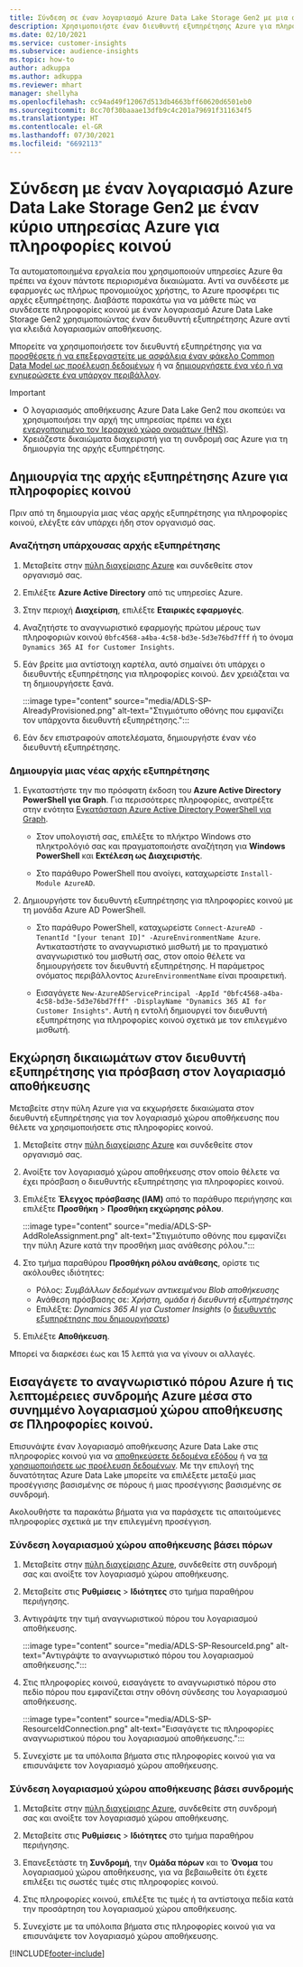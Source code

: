 ```yaml
---
title: Σύνδεση σε έναν λογαριασμό Azure Data Lake Storage Gen2 με μια αρχή εξυπηρέτησης
description: Χρησιμοποιήστε έναν διευθυντή εξυπηρέτησης Azure για πληροφορίες κοινού για να συνδεθείτε με τη δική σας λίμνη δεδομένων όταν την επισυνάπτετε σε πληροφορίες κοινού.
ms.date: 02/10/2021
ms.service: customer-insights
ms.subservice: audience-insights
ms.topic: how-to
author: adkuppa
ms.author: adkuppa
ms.reviewer: mhart
manager: shellyha
ms.openlocfilehash: cc94ad49f12067d513db4663bff60620d6501eb0
ms.sourcegitcommit: 8cc70f30baaae13dfb9c4c201a79691f311634f5
ms.translationtype: HT
ms.contentlocale: el-GR
ms.lasthandoff: 07/30/2021
ms.locfileid: "6692113"
---
```

# <a name="connect-to-an-azure-data-lake-storage-gen2-account-with-an-azure-service-principal-for-audience-insights"></a>Σύνδεση με έναν λογαριασμό Azure Data Lake Storage Gen2 με έναν κύριο υπηρεσίας Azure για πληροφορίες κοινού

Τα αυτοματοποιημένα εργαλεία που χρησιμοποιούν υπηρεσίες Azure θα πρέπει να έχουν πάντοτε περιορισμένα δικαιώματα. Αντί να συνδέεστε με εφαρμογές ως πλήρως προνομιούχος χρήστης, το Azure προσφέρει τις αρχές εξυπηρέτησης. Διαβάστε παρακάτω για να μάθετε πώς να συνδέσετε πληροφορίες κοινού με έναν λογαριασμό Azure Data Lake Storage Gen2 χρησιμοποιώντας έναν διευθυντή εξυπηρέτησης Azure αντί για κλειδιά λογαριασμών αποθήκευσης. 

Μπορείτε να χρησιμοποιήσετε τον διευθυντή εξυπηρέτησης για να [προσθέσετε ή να επεξεργαστείτε με ασφάλεια έναν φάκελο Common Data Model ως προέλευση δεδομένων](connect-common-data-model.md) ή να [δημιουργήσετε ένα νέο ή να ενημερώσετε ένα υπάρχον περιβάλλον](get-started-paid.md).

> [!IMPORTANT]
> - Ο λογαριασμός αποθήκευσης Azure Data Lake Gen2 που σκοπεύει να χρησιμοποιήσει την αρχή της υπηρεσίας πρέπει να έχει [ενεργοποιημένο τον Ιεραρχικό χώρο ονομάτων (HNS)](/azure/storage/blobs/data-lake-storage-namespace).
> - Χρειάζεστε δικαιώματα διαχειριστή για τη συνδρομή σας Azure για τη δημιουργία της αρχής εξυπηρέτησης.

## <a name="create-azure-service-principal-for-audience-insights"></a>Δημιουργία της αρχής εξυπηρέτησης Azure για πληροφορίες κοινού

Πριν από τη δημιουργία μιας νέας αρχής εξυπηρέτησης για πληροφορίες κοινού, ελέγξτε εάν υπάρχει ήδη στον οργανισμό σας.

### <a name="look-for-an-existing-service-principal"></a>Αναζήτηση υπάρχουσας αρχής εξυπηρέτησης

1. Μεταβείτε στην [πύλη διαχείρισης Azure](https://portal.azure.com) και συνδεθείτε στον οργανισμό σας.

2. Επιλέξτε **Azure Active Directory** από τις υπηρεσίες Azure.

3. Στην περιοχή **Διαχείριση**, επιλέξτε **Εταιρικές εφαρμογές**.

4. Αναζητήστε το αναγνωριστικό εφαρμογής πρώτου μέρους των πληροφοριών κοινού `0bfc4568-a4ba-4c58-bd3e-5d3e76bd7fff` ή το όνομα `Dynamics 365 AI for Customer Insights`.

5. Εάν βρείτε μια αντίστοιχη καρτέλα, αυτό σημαίνει ότι υπάρχει ο διευθυντής εξυπηρέτησης για πληροφορίες κοινού. Δεν χρειάζεται να τη δημιουργήσετε ξανά.
   
   :::image type="content" source="media/ADLS-SP-AlreadyProvisioned.png" alt-text="Στιγμιότυπο οθόνης που εμφανίζει τον υπάρχοντα διευθυντή εξυπηρέτησης.":::
   
6. Εάν δεν επιστραφούν αποτελέσματα, δημιουργήστε έναν νέο διευθυντή εξυπηρέτησης.

### <a name="create-a-new-service-principal"></a>Δημιουργία μιας νέας αρχής εξυπηρέτησης

1. Εγκαταστήστε την πιο πρόσφατη έκδοση του **Azure Active Directory PowerShell για Graph**. Για περισσότερες πληροφορίες, ανατρέξτε στην ενότητα [Εγκατάσταση Azure Active Directory PowerShell για Graph](/powershell/azure/active-directory/install-adv2).
   - Στον υπολογιστή σας, επιλέξτε το πλήκτρο Windows στο πληκτρολόγιό σας και πραγματοποιήστε αναζήτηση για **Windows PowerShell** και **Εκτέλεση ως Διαχειριστής**.
   
   - Στο παράθυρο PowerShell που ανοίγει, καταχωρείστε `Install-Module AzureAD`.

2. Δημιουργήστε τον διευθυντή εξυπηρέτησης για πληροφορίες κοινού με τη μονάδα Azure AD PowerShell.
   - Στο παράθυρο PowerShell, καταχωρείστε `Connect-AzureAD -TenantId "[your tenant ID]" -AzureEnvironmentName Azure`. Αντικαταστήστε το αναγνωριστικό μισθωτή με το πραγματικό αναγνωριστικό του μισθωτή σας, στον οποίο θέλετε να δημιουργήσετε τον διευθυντή εξυπηρέτησης. Η παράμετρος ονόματος περιβάλλοντος `AzureEnvironmentName` είναι προαιρετική.
  
   - Εισαγάγετε `New-AzureADServicePrincipal -AppId "0bfc4568-a4ba-4c58-bd3e-5d3e76bd7fff" -DisplayName "Dynamics 365 AI for Customer Insights"`. Αυτή η εντολή δημιουργεί τον διευθυντή εξυπηρέτησης για πληροφορίες κοινού σχετικά με τον επιλεγμένο μισθωτή.  

## <a name="grant-permissions-to-the-service-principal-to-access-the-storage-account"></a>Εκχώρηση δικαιωμάτων στον διευθυντή εξυπηρέτησης για πρόσβαση στον λογαριασμό αποθήκευσης

Μεταβείτε στην πύλη Azure για να εκχωρήσετε δικαιώματα στον διευθυντή εξυπηρέτησης για τον λογαριασμό χώρου αποθήκευσης που θέλετε να χρησιμοποιήσετε στις πληροφορίες κοινού.

1. Μεταβείτε στην [πύλη διαχείρισης Azure](https://portal.azure.com) και συνδεθείτε στον οργανισμό σας.

1. Ανοίξτε τον λογαριασμό χώρου αποθήκευσης στον οποίο θέλετε να έχει πρόσβαση ο διευθυντής εξυπηρέτησης για πληροφορίες κοινού.

1. Επιλέξτε **Έλεγχος πρόσβασης (IAM)** από το παράθυρο περιήγησης και επιλέξτε **Προσθήκη** > **Προσθήκη εκχώρησης ρόλου**.
   
   :::image type="content" source="media/ADLS-SP-AddRoleAssignment.png" alt-text="Στιγμιότυπο οθόνης που εμφανίζει την πύλη Azure κατά την προσθήκη μιας ανάθεσης ρόλου.":::
   
1. Στο τμήμα παραθύρου **Προσθήκη ρόλου ανάθεσης**, ορίστε τις ακόλουθες ιδιότητες:
   - Ρόλος: *Συμβάλλων δεδομένων αντικειμένου Blob αποθήκευσης*
   - Ανάθεση πρόσβασης σε: *Χρήστη, ομάδα ή διευθυντή εξυπηρέτησης*
   - Επιλέξτε: *Dynamics 365 AI για Customer Insights* (ο [διευθυντής εξυπηρέτησης που δημιουργήσατε](#create-a-new-service-principal))

1.  Επιλέξτε **Αποθήκευση**.

Μπορεί να διαρκέσει έως και 15 λεπτά για να γίνουν οι αλλαγές.

## <a name="enter-the-azure-resource-id-or-the-azure-subscription-details-in-the-storage-account-attachment-to-audience-insights"></a>Εισαγάγετε το αναγνωριστικό πόρου Azure ή τις λεπτομέρειες συνδρομής Azure μέσα στο συνημμένο λογαριασμού χώρου αποθήκευσης σε Πληροφορίες κοινού.

Επισυνάψτε έναν λογαριασμό αποθήκευσης Azure Data Lake στις πληροφορίες κοινού για να [αποθηκεύσετε δεδομένα εξόδου](manage-environments.md) ή να [τα χρησιμοποιήσετε ως προέλευση δεδομένων](connect-dataverse-managed-lake.md). Με την επιλογή της δυνατότητας Azure Data Lake μπορείτε να επιλέξετε μεταξύ μιας προσέγγισης βασισμένης σε πόρους ή μιας προσέγγισης βασισμένης σε συνδρομή.

Ακολουθήστε τα παρακάτω βήματα για να παράσχετε τις απαιτούμενες πληροφορίες σχετικά με την επιλεγμένη προσέγγιση.

### <a name="resource-based-storage-account-connection"></a>Σύνδεση λογαριασμού χώρου αποθήκευσης βάσει πόρων

1. Μεταβείτε στην [πύλη διαχείρισης Azure](https://portal.azure.com), συνδεθείτε στη συνδρομή σας και ανοίξτε τον λογαριασμό χώρου αποθήκευσης.

1. Μεταβείτε στις **Ρυθμίσεις** > **Ιδιότητες** στο τμήμα παραθήρου περιήγησης.

1. Αντιγράψτε την τιμή αναγνωριστικού πόρου του λογαριασμού αποθήκευσης.

   :::image type="content" source="media/ADLS-SP-ResourceId.png" alt-text="Αντιγράψτε το αναγνωριστικό πόρου του λογαριασμού αποθήκευσης.":::

1. Στις πληροφορίες κοινού, εισαγάγετε το αναγνωριστικό πόρου στο πεδίο πόρου που εμφανίζεται στην οθόνη σύνδεσης του λογαριασμού αποθήκευσης.

   :::image type="content" source="media/ADLS-SP-ResourceIdConnection.png" alt-text="Εισαγάγετε τις πληροφορίες αναγνωριστικού πόρου του λογαριασμού αποθήκευσης.":::   
   
1. Συνεχίστε με τα υπόλοιπα βήματα στις πληροφορίες κοινού για να επισυνάψετε τον λογαριασμό χώρου αποθήκευσης.

### <a name="subscription-based-storage-account-connection"></a>Σύνδεση λογαριασμού χώρου αποθήκευσης βάσει συνδρομής

1. Μεταβείτε στην [πύλη διαχείρισης Azure](https://portal.azure.com), συνδεθείτε στη συνδρομή σας και ανοίξτε τον λογαριασμό χώρου αποθήκευσης.

1. Μεταβείτε στις **Ρυθμίσεις** > **Ιδιότητες** στο τμήμα παραθήρου περιήγησης.

1. Επανεξετάστε τη **Συνδρομή**, την **Ομάδα πόρων** και το **Όνομα** του λογαριασμού χώρου αποθήκευσης, για να βεβαιωθείτε ότι έχετε επιλέξει τις σωστές τιμές στις πληροφορίες κοινού.

1. Στις πληροφορίες κοινού, επιλέξτε τις τιμές ή τα αντίστοιχα πεδία κατά την προσάρτηση του λογαριασμού χώρου αποθήκευσης.
   
1. Συνεχίστε με τα υπόλοιπα βήματα στις πληροφορίες κοινού για να επισυνάψετε τον λογαριασμό χώρου αποθήκευσης.


[!INCLUDE[footer-include](../includes/footer-banner.md)]